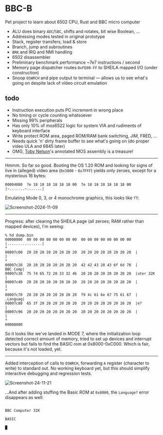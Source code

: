 # BBC-B
Pet project to learn about 6502 CPU, Rust and BBC micro computer

* ALU does binary `ADC`/`SBC`, shifts and rotates, bit wise Boolean, ...
* Addressing modes tested in original prototype
* Stack, register transfers, load & store
* Branch, jump and subroutines
* `BRK` and IRQ and NMI handling
* 6502 disassembler
* Preliminary benchmark performance ~7e7 instructions / second
* Memory page dispatcher routes `0xFE00-FF` to SHEILA mapped I/O (under
  construction)
* Snoop `OSWRCH` and pipe output to terminal — allows us to see what's going on
  despite lack of video circuit emulation
## todo
* Instruction execution puts PC increment in wrong place
* No timing or cycle counting whatsoever
* Missing 99% peripherals
* Has only 10% of mos6522 logic for system VIA and rudiments of keyboard
  interface
* Write protect ROM area, paged ROM/RAM bank switching, JIM, FRED, ...
* Needs quick 'n' dirty frame buffer to see what's going on (do proper video
  ULA and 6845 later)
* OMG, [Toby Nelson](https://tobylobster.github.io/mos/mos/index.html)'s
  annotated MOS assembly is a treasure!

---
Hmmm. So far so good. Booting the OS 1.20 ROM and looking for signs of live in
(alleged) video area (`0x3000` - `0x7FFF`) yields only zeroes, except for a
mysterious 16 bytes:

```
00004880  7e 18 18 18 18 18 18 00  7e 18 18 18 18 18 18 00  |~.......~.......|
```

Emulating Mode 0, 3, or 4 monochrome graphics, this looks like `TT`:

![Screenshot-2024-11-09](https://github.com/user-attachments/assets/7159f916-6cf3-4d72-bda9-4e6889c4789a)

---
Progress: after clearing the SHEILA page (all zeroes; RAM rather than mapped
devices), I'm seeing:

```
% hd dump.bin 
00000000  00 00 00 00 00 00 00 00  00 00 00 00 00 00 00 00  |................|
*
00007c00  20 20 20 20 20 20 20 20  20 20 20 20 20 20 20 20  |                |
*
00007c20  20 20 20 20 20 20 20 20  42 42 43 20 43 6f 6d 70  |        BBC Comp|
00007c30  75 74 65 72 20 33 32 4b  20 20 20 20 20 20 20 20  |uter 32K        |
00007c40  20 20 20 20 20 20 20 20  20 20 20 20 20 20 20 20  |                |
*
00007c70  20 20 20 20 20 20 20 20  f9 4c 61 6e 67 75 61 67  |        .Languag|
00007c80  65 3f 20 20 20 20 20 20  20 20 20 20 20 20 20 20  |e?              |
00007c90  20 20 20 20 20 20 20 20  20 20 20 20 20 20 20 20  |                |
*
00008000
```

So it looks like we've landed in MODE 7, where the initialization loop detected
correct amount of memory, tried to set up devices and interrupt vectors but
fails to find the BASIC rom at 0x8000-0xC000. Which is fair, because it's not
loaded, yet.

---
Added interception of calls to `OSWRCH`, forwarding `A` register (character to
write) to standard out. No working keyboard yet, but this should simplify
interactive debugging and regression tests.

![Screenshot-24-11-21](https://github.com/user-attachments/assets/ea84a206-f68b-4dc0-b3d8-1f5de787584f)

...And after adding stuffing the Basic ROM at `0x8000`, the `Language?` error disappears as well:

```

BBC Computer 32K

BASIC

█
```
